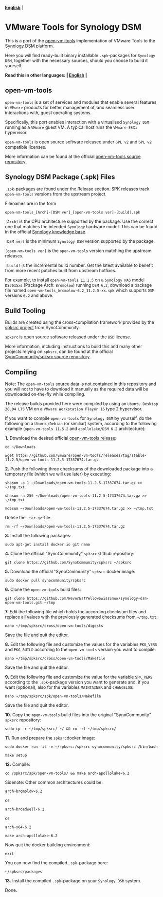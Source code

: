 **[English](README.md) |**

# VMware Tools for Synology DSM

This is a port of the [open-vm-tools](https://github.com/vmware/open-vm-tools) implementation of VMware Tools to the [Synology DSM](https://www.synology.com/en-global/dsm) platform.

Here you will find ready-built binary installable `.spk`-packages for `Synology DSM`, together with the necessary sources, should you choose to build it yourself.

**Read this in other languages: | [English](README.md) |**

## open-vm-tools

`open-vm-tools` is a set of services and modules that enable several features in `VMware` products for better management of, and seamless user interactions with, guest operating systems.

Specifically, this port enables interaction with a virtualised `Synology DSM` running as a `VMware` guest VM. A typical host runs the `VMware ESXi` hypervisor.

`open-vm-tools` is open source software released under `GPL v2` and `GPL v2` compatible licenses.

More information can be found at the official [open-vm-tools source repository](https://github.com/vmware/open-vm-tools).

## Synology DSM Package (.spk) Files

`.spk`-packages are found under the Release section. SPK releases track `open-vm-tools` versions from the upstream project.

Filenames are in the form

```
open-vm-tools_[Arch]-[DSM ver]_[open-vm-tools ver]-[build].spk
```

`[Arch]` is the CPU architecture supported by the package. Use the correct one that matches the intended `Synology` hardware model. This can be found in the official [Synology knowledge base](https://www.synology.com/en-global/knowledgebase/DSM/tutorial/Compatibility_Peripherals/What_kind_of_CPU_does_my_NAS_have).

`[DSM ver]` is the minimum `Synology DSM` version supported by the package.

`[open-vm-tools ver]` is the `open-vm-tools` version matching the upstream releases.

`[build]` is the incremental build number. Get the latest available to benefit from more recent patches built from upstream hotfixes.

For example, to install `open-vm-tools 11.2.5` on a `Synology NAS` model `DS3615xs` (Package Arch: `Bromolow`) running `DSM 6.2`, download a package file named `open-vm-tools_bromolow-6.2_11.2.5-xx.spk` which supports `DSM` versions `6.2` and above.

## Build Tooling

Builds are created using the cross-compilation framework provided by the [spksrc project](https://github.com/SynoCommunity/spksrc) from SynoCommunity.

`spksrc` is open source software released under the `BSD` license.

More information, including instructions to build this and many other projects relying on `spksrc`, can be found at the official [SynoCommunity/spksrc source repository](https://github.com/SynoCommunity/spksrc).

## Compiling

Note: The `open-vm-tools` source data is not contained in this repository and you will not to have to download it manually as the required data will be downloaded on-the-fly while compiling.

The release builds provided here were compiled by using an `Ubuntu Desktop 20.04 LTS` VM on a `VMware Workstation Player 16` type 2 hypervisor.

If you want to compile `open-vm-tools` for `Synology DSM` by yourself, do the following on a `Ubuntu/Debian` (or similiar) system, according to the following example (`open-vm-tools 11.5.2` and `apollolake/DSM 6.2` architecture):

**1.** Download the desired official [open-vm-tools release](https://github.com/vmware/open-vm-tools/releases/):

`cd ~/Downloads`

`wget https://github.com/vmware/open-vm-tools/releases/tag/stable-11.2.5/open-vm-tools-11.2.5-17337674.tar.gz`

**2.** Push the following three checksums of the downloaded package into a temporary file (which we will use later)  by executing:

`shasum -a 1 ~/Downloads/open-vm-tools-11.2.5-17337674.tar.gz >> ~/tmp.txt`

`shasum -a 256 ~/Downloads/open-vm-tools-11.2.5-17337674.tar.gz >> ~/tmp.txt`

`md5sum ~/Downloads/open-vm-tools-11.2.5-17337674.tar.gz >> ~/tmp.txt`

Delete the `.tar.gz`-file:

`rm -rf ~/Downloads/open-vm-tools-11.2.5-17337674.tar.gz`

**3.** Install the following packages:

`sudo apt-get install docker.io git nano`

**4.** Clone the official "SynoCommunity" `spksrc` Github repository:

`git clone https://github.com/SynoCommunity/spksrc ~/spksrc`

**5.** Download the official "SynoCommunity" `spksrc` docker image:

`sudo docker pull synocommunity/spksrc`

**6.** Clone the `open-vm-tools` build files:

`git clone https://github.com/NeverEatYellowSwissSnow/synology-dsm-open-vm-tools.git ~/tmp`

**7.** Edit the following file which holds the according checksum files and replace all values with the previously generated checksums from `~/tmp.txt`:

`nano ~/tmp/spksrc/cross/open-vm-tools/digests`

Save the file and quit the editor.

**8.** Edit the following file and customize the values for the variables `PKG_VERS` and `PKG_BUILD` according to the `open-vm-tools` version you want to compile:

`nano ~/tmp/spksrc/cross/open-vm-tools/Makefile`

Save the file and quit the editor.

**9.** Edit the following file and customize the value for the variable `SPK_VERS` according to the `.spk`-package version you want to generate and, if you want (optional), also for the variables `MAINTAINER` and `CHANGELOG`:

`nano ~/tmp/spksrc/spk/open-vm-tools/Makefile`

Save the file and quit the editor.

**10.** Copy the `open-vm-tools` build files into the original "SynoCommunity" `spksrc` repository:

`sudo cp -r ~/tmp/spksrc/ ~/ && rm -rf ~/tmp/spksrc/`

**11.** Run and prepare the `spksrc`docker image:

`sudo docker run -it -v ~/spksrc:/spksrc synocommunity/spksrc /bin/bash`

`make setup`

**12.** Compile:

`cd /spksrc/spk/open-vm-tools/ && make arch-apollolake-6.2`

Sidenote: Other common architectures could be:

`arch-bromolow-6.2`

or

`arch-broadwell-6.2`

or

`arch-x64-6.2`

`make arch-apollolake-6.2`

Now quit the docker building environment:

`exit`

You can now find the compiled `.spk`-package here:

`~/spksrc/packages`

**13.** Install the compiled `.spk`-package on your `Synology DSM` system.

Done.
